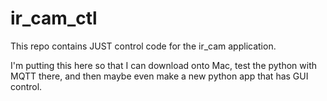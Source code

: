 # ir_cam_ctl
This repo contains JUST control code for the ir_cam application.

I'm putting this here so that I can download onto Mac, test the python with MQTT there, and then maybe even make a new python app that has GUI control.
